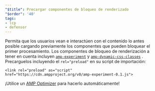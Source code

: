 ```yaml
---
"$title": Precargar componentes de bloqueo de renderizado
"$order": '40'
tags:
- lcp
- defensor
---
```


Permita que los usuarios vean e interactúen con el contenido lo antes posible cargando previamente los componentes que pueden bloquear el primer procesamiento. Los componentes de bloqueo de renderización a tener en cuenta incluyen [`amp-experiment`](https://amp.dev/documentation/components/amp-experiment/?format=websites) y [`amp-dynamic-css-classes`](https://amp.dev/documentation/components/amp-dynamic-css-classes/) . Precarguelos incluyendo el `rel="preload"` en su script de importación:

```
<link rel="preload" as="script" href="https://cdn.ampproject.org/v0/amp-experiment-0.1.js">
```

¡Utilice un [AMP Optimizer](https://amp.dev/documentation/guides-and-tutorials/optimize-and-measure/amp-optimizer-guide/) para hacerlo automáticamente!
